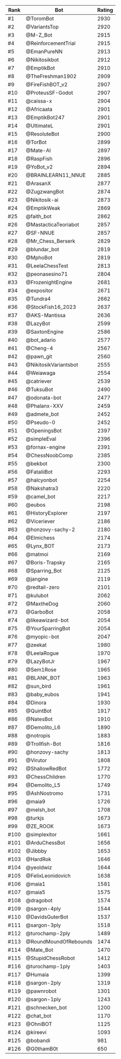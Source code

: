 Rank|Bot|Rating
---|---|---
#1|@ToromBot|2930
#2|@VariantsTop|2920
#3|@M-Z_Bot|2915
#4|@ReinforcementTrial|2915
#5|@EmanPureNN|2913
#6|@Nikitosikbot|2912
#7|@EmptikBot|2910
#8|@TheFreshman1902|2909
#9|@FireFishBOT_v2|2907
#10|@ProteusSF-Godot|2907
#11|@caissa-x|2904
#12|@Africaata|2901
#13|@EmptikBot247|2901
#14|@UltimateL|2901
#15|@ResoluteBot|2900
#16|@TorBot|2899
#17|@Mate-AI|2897
#18|@RaspFish|2896
#19|@YoBot_v2|2894
#20|@BRAINLEARN11_NNUE|2885
#21|@ArasanX|2877
#22|@ZugzwangBot|2874
#23|@Nikitosik-ai|2873
#24|@EmptikWeak|2869
#25|@faith_bot|2862
#26|@MastacticaTeoriabot|2857
#27|@SF-NNUE|2857
#28|@Mr_Chess_Berserk|2829
#29|@blundar_bot|2819
#30|@MphoBot|2819
#31|@LeelaChessTest|2813
#32|@peonasesino71|2804
#33|@FrozenightEngine|2681
#34|@expositor|2671
#35|@Tundra4|2662
#36|@StockFish16_2023|2637
#37|@AKS-Mantissa|2636
#38|@LazyBot|2599
#39|@SaxtonEngine|2586
#40|@bot_adario|2577
#41|@Cheng-4|2567
#42|@pawn_git|2560
#43|@NikitosikVariantsbot|2555
#44|@Weiawaga|2554
#45|@catriever|2539
#46|@TuksuBot|2490
#47|@odonata-bot|2477
#48|@Phalanx-XXV|2459
#49|@admete_bot|2452
#50|@Pseudo-0|2452
#51|@OpeningsBot|2397
#52|@simpleEval|2396
#53|@fornax-engine|2391
#54|@ChessNoobComp|2385
#55|@bekbot|2300
#56|@FataliiBot|2293
#57|@halcyonbot|2254
#58|@Nakshatra3|2220
#59|@camel_bot|2217
#60|@eubos|2198
#61|@HistoryExplorer|2197
#62|@Viceriever|2186
#63|@honzovy-sachy-2|2180
#64|@Elmichess|2174
#65|@Lynx_BOT|2173
#66|@matmoi|2169
#67|@Boris-Trapsky|2165
#68|@Sparring_Bot|2125
#69|@jangine|2119
#70|@redtail-zero|2101
#71|@kulubot|2062
#72|@MaxtheDog|2060
#73|@GarboBot|2058
#74|@likeawizard-bot|2054
#75|@YourSparringBot|2054
#76|@myopic-bot|2047
#77|@zeekat|1980
#78|@LeelaRogue|1970
#79|@LazyBotJr|1967
#80|@Sem1Rose|1965
#81|@BLANK_BOT|1963
#82|@sun_bird|1961
#83|@baby_eubos|1941
#84|@Dinora|1930
#85|@QuintBot|1917
#86|@NatesBot|1910
#87|@Demolito_L6|1890
#88|@notropis|1883
#89|@Trollfish-Bot|1816
#90|@honzovy-sachy|1813
#91|@Virutor|1808
#92|@ShallowRedBot|1772
#93|@ChessChildren|1770
#94|@Demolito_L5|1749
#95|@AshNostromo|1731
#96|@maia9|1726
#97|@melsh_bot|1708
#98|@turkjs|1673
#99|@ZE_ROOK|1673
#100|@simplexitor|1661
#101|@ArduChessBot|1656
#102|@Jibbby|1653
#103|@HardRok|1646
#104|@yeoldwiz|1644
#105|@FelixLeonidovich|1638
#106|@maia1|1581
#107|@maia5|1575
#108|@dragobot|1574
#109|@sargon-4ply|1544
#110|@DavidsGuterBot|1537
#111|@sargon-3ply|1518
#112|@turochamp-2ply|1489
#113|@RoundMoundOfRebounds|1474
#114|@Mate_Bot|1470
#115|@StupidChessRobot|1412
#116|@turochamp-1ply|1403
#117|@Humaia|1399
#118|@sargon-2ply|1319
#119|@pawnrobot|1301
#120|@sargon-1ply|1243
#121|@schnecken_bot|1200
#122|@chat_bot|1170
#123|@OhniBOT|1125
#124|@kireevi|1093
#125|@bobandi|981
#126|@G0thamB0t|650

